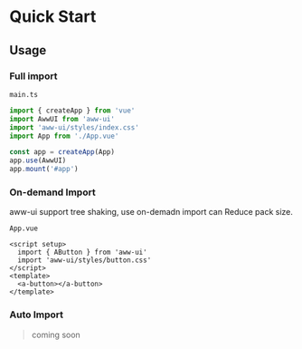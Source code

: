 # Quick Start
## Usage

### Full import
`main.ts`
```typescript
import { createApp } from 'vue'
import AwwUI from 'aww-ui'
import 'aww-ui/styles/index.css'
import App from './App.vue'

const app = createApp(App)
app.use(AwwUI)
app.mount('#app')
```

### On-demand Import

aww-ui support tree shaking, use on-demadn import can Reduce pack size.

`App.vue`

```vue
<script setup>
  import { AButton } from 'aww-ui'
  import 'aww-ui/styles/button.css'
</script>
<template>
  <a-button></a-button>
</template>
```

### Auto Import
> coming soon

